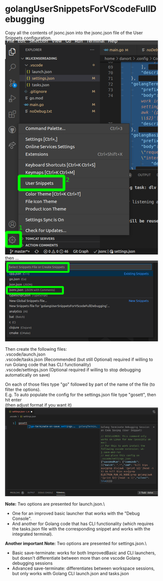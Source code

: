 # golangUserSnippetsForVScodeFullDebugging

Copy all the contents of jsonc.json into the jsonc.json file of the User Snippets configuration.\
![](readmeImages/step1.png)\
then ...\
![](readmeImages/step2.png)



Then create the following files:\
.vscode/launch.json\
.vscode/tasks.json (Recommended (but still Optional) required if willing to run Golang code that has CLI functionality)\
.vscode/settings.json (Optional required if willing to stop debugging automatically on save)


On each of those files type "go" followed by part of the name of the file (to filter the options).\
E.g. To auto populate the config for the settings.json file type "gosett", then hit enter\
(then adjust format if you want it)
![](readmeImages/step3.png)

**Note:** Two options are presented for launch.json.\
* One for an improved basic launcher that works with the "Debug Console".
* And another for Golang code that has CLI functionality (which requires the tasks.json file with the corresponding snippet and works with the integrated terminal).


**Another important Note:** Two options are presented for settings.json.\
* Basic save-terminate: works for both ImprovedBasic and CLI launchers, but doesn't differentiate between more than one vscode Golang debugging sessions
* Advanced save-terminate: differentiates between workspace sessions, but only works with Golang CLI launch.json and tasks.json
